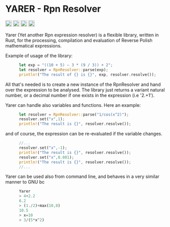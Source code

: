 
YARER - Rpn Resolver
===========================
[<img alt="github" src="https://img.shields.io/badge/github-davassi/davassi?style=for-the-badge&labelColor=555555&logo=github" height="20">](https://github.com/davassi/Yarer)
[<img alt="build status" src="https://github.com/davassi/yarer/actions/workflows/rust.yml/badge.svg" height="20">](https://github.com/davassi/yarer/actions?query=branch%3Amaster)
[<img alt="crates.io" src="https://img.shields.io/crates/v/syn.svg?style=for-the-badge&color=fc8d62&logo=rust" height="20">](https://crates.io/crates/yarer)
[<img alt="docs.rs" src="https://img.shields.io/docsrs/yarer?style=for-the-badge&labelColor=555555&logo=docs.rs" height="20">](https://docs.rs/yarer)


Yarer (Yet another Rpn expression resolver) is a flexible library, written in Rust, for the processing, compilation and evaluation of Reverse Polish mathematical expressions.

Example of usage of the library: 
      
```rust
      let exp = "((10 + 5) – 3 * (9 / 3)) + 2";
      let resolver = RpnResolver::parse(exp);
      println!("The result of {} is {}", exp, resolver.resolve());
```

All that's needed is to create a new instance of the RpnResolver and hand over the expression to be analysed.
The library just returns a variant natural number, or a decimal number if one exists in the expression (i.e '2.+1').

Yarer can handle also variables and functions. Here an example:

```rust
      let resolver = RpnResolver::parse("1/cos(x^2)");
      resolver.set("x",1);
      println!("The result is {}", resolver.resolve());
```

and of course, the expression can be re-evaluated if the variable changes.

```rust
      //...
      resolver.set("x",-1);
      println!("The result is {}", resolver.resolve());
      resolver.set("x",0.001); 
      println!("The result is {}", resolver.resolve());
      //...
```

Yarer can be used also from command line, and behaves in a very similar manner to GNU bc

```rust
      Yarer
      > 4+2.2
      6.2
      > (1./2)+max(10,8)
      10.5
      > x=10
      > 3/(5*x^2)
```




